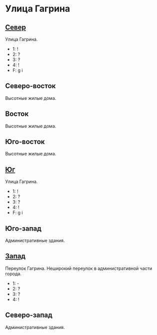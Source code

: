 # Улица Гагрина

## [Север](./510100.md)

Улица Гагрина.

* 1:    !
* 2:    ?
* 3:    ?
* 4:    !
* F:    g   i

## Северо-восток

Высотные жилые дома.

## Восток

Высотные жилые дома.

## Юго-восток

Высотные жилые дома.

## [Юг](./10510125.md)

Улица Гагрина.

* 1:    !
* 2:    ?
* 3:    ?
* 4:    !
* F:    g   i

## Юго-запад

Административные здания.

## [Запад](./505105.md)

Переулок Гагрина.
Неширокий переулок в административной части города.

* 1:    -
* 2:    ?
* 3:    ?
* 4:    !

## Северо-запад

Административные здания.
